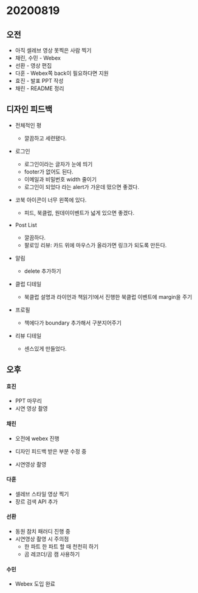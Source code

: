 # 20200819

## 오전

- 아직 셀레브 영상 못찍은 사람 찍기
- 채린, 수민 - Webex
- 선환 - 영상 편집
- 다훈 - Webex쪽 back이 필요하다면 지원
- 효진 - 발표 PPT 작성
- 채린 - README 정리



## 디자인 피드백

- 전체적인 평
  - 깔끔하고 세련됐다.

- 로그인
  - 로그인이라는 글자가 눈에 띄기
  - footer가 없어도 된다.
  - 이메일과 비밀번호 width 줄이기
  - 로그인이 되었다 라는 alert가 가운데 떴으면 좋겠다.
- 코북 아이콘이 너무 왼쪽에 있다.
  - 피드, 북클럽, 원데이이벤트가 넓게 있으면 좋겠다.
- Post List
  - 깔끔하다.
  - 팔로잉 리뷰: 카드 위에 마우스가 올라가면 링크가 되도록 만든다.
- 알림
  - delete 추가하기
- 클럽 디테일
  - 북클럽 설명과 라이언과 책읽기!에서 진행한 북클럽 이벤트에 margin을 주기
- 프로필 
  - 책에다가 boundary 추가해서 구분지어주기 

- 리뷰 디테일
  - 센스있게 만들었다.



## 오후

#### 효진

- PPT 마무리
- 시연 영상 촬영

#### 채린

- 오전에 webex 진행

- 디자인 피드백 받은 부분 수정 중
- 시연영상 촬영

#### 다훈

- 셀레브 스타일 영상 찍기 
- 장르 검색 API 추가

#### 선환

- 동원 참치 패러디 진행 중
- 시연영상 촬영 시 주의점
  - 한 파트 한 파트 할 때 천천히 하기
  - 곰 레코더/곰 캠 사용하기 

#### 수민

- Webex 도입 완료

